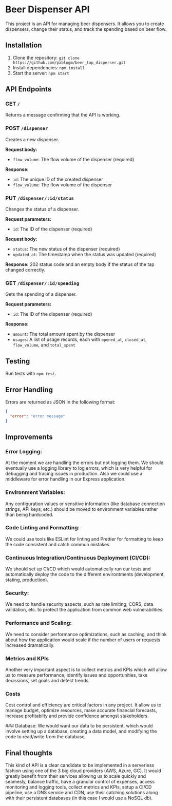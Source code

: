 # Beer Dispenser API

This project is an API for managing beer dispensers. It allows you to create dispensers, change their status, and track the spending based on beer flow.

## Installation

1. Clone the repository: `git clone https://github.com/pablogm/beer_tap_disperser.git`
2. Install dependencies: `npm install`
3. Start the server: `npm start`

## API Endpoints

### GET `/`

Returns a message confirming that the API is working.

### POST `/dispenser`

Creates a new dispenser.

**Request body:**
- `flow_volume`: The flow volume of the dispenser (required)

**Response:**
- `id`: The unique ID of the created dispenser
- `flow_volume`: The flow volume of the dispenser

### PUT `/dispenser/:id/status`

Changes the status of a dispenser.

**Request parameters:**
- `id`: The ID of the dispenser (required)

**Request body:**
- `status`: The new status of the dispenser (required)
- `updated_at`: The timestamp when the status was updated (required)

**Response:**
202 status code and an empty body if the status of the tap changed correctly.

### GET `/dispenser/:id/spending`

Gets the spending of a dispenser.

**Request parameters:**
- `id`: The ID of the dispenser (required)

**Response:**
- `amount`: The total amount spent by the dispenser
- `usages`: A list of usage records, each with `opened_at`, `closed_at`, `flow_volume`, and `total_spent`

## Testing

Run tests with `npm test`.

## Error Handling

Errors are returned as JSON in the following format:

```json
{
  "error": "error message"
}
```

## Improvements

### Error Logging:
At the moment we are handling the errors but not logging them. We should eventually use a logging library to log errors, which is very helpful for debugging and tracing issues in production. Also we could use a middleware for error handling in our Express application.

### Environment Variables:
Any configuration values or sensitive information (like database connection strings, API keys, etc.) should be moved to environment variables rather than being hardcoded.

### Code Linting and Formatting:
We could use tools like ESLint for linting and Prettier for formatting to keep the code consistent and catch common mistakes.

### Continuous Integration/Continuous Deployment (CI/CD): 
We should set up CI/CD which would automatically run our tests and automatically deploy the code to the different environtments (development, stating, production).

### Security: 
We need to handle security aspects, such as rate limiting, CORS, data validation, etc. to protect the application from common web vulnerabilities.

### Performance and Scaling: 
We need to consider performance optimizations, such as caching, and think about how the application would scale if the number of users or requests increased dramatically.

### Metrics and KPIs
Another very important aspect is to collect metrics and KPIs which will allow us to measure performance, identify issues and opportunities, take decissions, set goals and detect trends.

### Costs
Cost control and efficiency are critical factors in any project. It allow us to manage budget, optimize resources, make accurate financial forecasts, increase profitabilty and provide confidence amongst stakeholders.

### Database: 
We would want our data to be persistent, which would involve setting up a database, creating a data model, and modifying the code to read/write from the database.


## Final thoughts 

This kind of API is a clear candidate to be implemented in a serverless fashion using one of the 3 big cloud providers (AWS, Azure, GC). It would greatly benefit from their services allowing us to scale quickly and seamesly, balance traffic, have a granular control of expenses, access monitoring and logging tools, collect metrics and KPIs, setup a CI/CD pipeline, use a DNS service and CDN, use their catching solutions along with their persistent databases (in this case I would use a NoSQL db).
